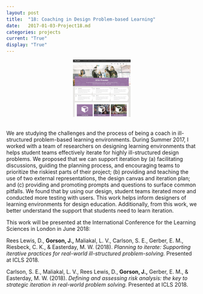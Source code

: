 ```yaml
---
layout: post
title:  "18: Coaching in Design Problem-based Learning"
date:   2017-01-03-Project18.md
categories: projects
current: "True"
display: "True"
---
```


<!-- <h2> A Sound Composition Tablet App for Introducing Computational Thinking </h2> -->
<center><img src="images/projects/loft.jpg" width="30%"></center><br>

 We are studying the challenges and the process of being a coach in ill-structured problem-based learning environments. During Summer 2017, I worked with a team of researchers on designing learning environments that helps student teams effectively iterate for highly ill-structured design problems. We proposed that we can support iteration by (a) facilitating discussions, guiding the planning process, and encouraging teams to prioritize the riskiest parts of their project; (b) providing and teaching the use of two external representations, the design canvas and iteration plan; and (c) providing and promoting prompts and questions to surface common pitfalls. We found that by using our design, student teams iterated more and conducted more testing with users. This work helps inform designers of learning environments for design education. Additionally, from this work, we better understand the support that students need to learn iteration. 

This work will be presented at the International Conference for the Learning Sciences in London in June 2018:

Rees Lewis, D., <b>Gorson, J.,</b> Maliakal, L. V., Carlson, S. E., Gerber, E. M., Riesbeck, C. K., & Easterday, M. W. (2018). <i>Planning to iterate: Supporting iterative practices for real-world ill-structured problem-solving.</i> Presented at ICLS 2018.

Carlson, S. E., Maliakal, L. V., Rees Lewis, D., <b>Gorson, J.,</b> Gerber, E. M., & Easterday, M. W. (2018). <i>Defining and assessing risk analysis: the key to strategic iteration in real-world problem solving.</i> Presented at ICLS 2018.
